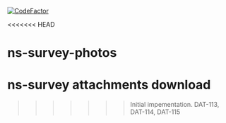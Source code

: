 [![CodeFactor](https://www.codefactor.io/repository/github/vwt-digital/ns-survey-photos/badge)](https://www.codefactor.io/repository/github/vwt-digital/ns-survey-photos)

<<<<<<< HEAD
# ns-survey-photos
ns-survey attachments download
=======
>>>>>>> Initial impementation. DAT-113, DAT-114, DAT-115
